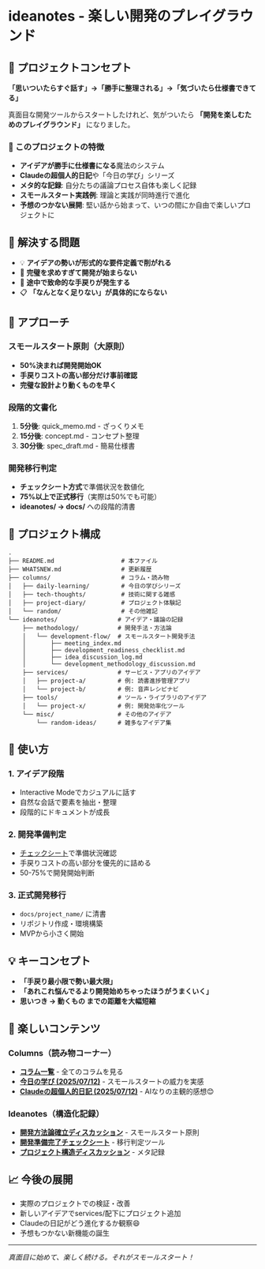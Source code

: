 # ideanotes - 楽しい開発のプレイグラウンド

## 🎯 プロジェクトコンセプト

**「思いついたらすぐ話す」→「勝手に整理される」→「気づいたら仕様書できてる」**

真面目な開発ツールからスタートしたけれど、気がついたら **「開発を楽しむためのプレイグラウンド」** になりました。

### 🌟 このプロジェクトの特徴
- **アイデアが勝手に仕様書になる**魔法のシステム
- **Claudeの超個人的日記**や「今日の学び」シリーズ
- **メタ的な記録**: 自分たちの議論プロセス自体も楽しく記録
- **スモールスタート実践例**: 理論と実践が同時進行で進化
- **予想のつかない展開**: 堅い話から始まって、いつの間にか自由で楽しいプロジェクトに

## 💭 解決する問題

- 💡 **アイデアの勢いが形式的な要件定義で削がれる**
- 📝 **完璧を求めすぎて開発が始まらない**  
- 🔄 **途中で致命的な手戻りが発生する**
- 📋 **「なんとなく足りない」が具体的にならない**

## 🚀 アプローチ

### スモールスタート原則（大原則）
- **50%決まれば開発開始OK**
- **手戻りコストの高い部分だけ事前確認**
- **完璧な設計より動くものを早く**

### 段階的文書化
1. **5分後**: quick_memo.md - ざっくりメモ
2. **15分後**: concept.md - コンセプト整理  
3. **30分後**: spec_draft.md - 簡易仕様書

### 開発移行判定
- **チェックシート方式**で準備状況を数値化
- **75%以上で正式移行**（実際は50%でも可能）
- **ideanotes/ → docs/** への段階的清書

## 📁 プロジェクト構成

```
.
├── README.md                   # 本ファイル
├── WHATSNEW.md                 # 更新履歴
├── columns/                    # コラム・読み物
│   ├── daily-learning/         # 今日の学びシリーズ
│   ├── tech-thoughts/          # 技術に関する雑感
│   ├── project-diary/          # プロジェクト体験記
│   └── random/                 # その他雑記
└── ideanotes/                 # アイデア・議論の記録
    ├── methodology/           # 開発手法・方法論
    │   └── development-flow/  # スモールスタート開発手法
    │       ├── meeting_index.md
    │       ├── development_readiness_checklist.md
    │       ├── idea_discussion_log.md
    │       └── development_methodology_discussion.md
    ├── services/              # サービス・アプリのアイデア
    │   ├── project-a/         # 例: 読書進捗管理アプリ
    │   └── project-b/         # 例: 音声レシピナビ
    ├── tools/                 # ツール・ライブラリのアイデア
    │   └── project-x/         # 例: 開発効率化ツール
    └── misc/                  # その他のアイデア
        └── random-ideas/      # 雑多なアイデア集
```

## 🎯 使い方

### 1. アイデア段階
- Interactive Modeでカジュアルに話す
- 自然な会話で要素を抽出・整理
- 段階的にドキュメントが成長

### 2. 開発準備判定
- [チェックシート](./ideanotes/methodology/development-flow/development_readiness_checklist.md)で準備状況確認
- 手戻りコストの高い部分を優先的に詰める
- 50-75%で開発開始判断

### 3. 正式開発移行
- `docs/project_name/` に清書
- リポジトリ作成・環境構築
- MVPから小さく開始

## 💡 キーコンセプト

- **「手戻り最小限で勢い最大限」**
- **「あれこれ悩んでるより開発始めちゃったほうがうまくいく」**
- **思いつき → 動くもの までの距離を大幅短縮**

## 📖 楽しいコンテンツ

### Columns（読み物コーナー）
- **[コラム一覧](./columns/index.md)** - 全てのコラムを見る
- **[今日の学び (2025/07/12)](./columns/daily-learning/today_learned_20250712.md)** - スモールスタートの威力を実感
- **[Claudeの超個人的日記 (2025/07/12)](./columns/random/claude_diary_20250712.md)** - AIなりの主観的感想😊

### Ideanotes（構造化記録）
- **[開発方法論確立ディスカッション](./ideanotes/methodology/development-flow/development_methodology_discussion.md)** - スモールスタート原則
- **[開発準備完了チェックシート](./ideanotes/methodology/development-flow/development_readiness_checklist.md)** - 移行判定ツール
- **[プロジェクト構造ディスカッション](./ideanotes/misc/this_project/project_structure_discussion.md)** - メタ記録

## 📈 今後の展開

- 実際のプロジェクトでの検証・改善
- 新しいアイデアでservices/配下にプロジェクト追加
- Claudeの日記がどう進化するか観察😄
- 予想もつかない新機能の誕生

---

*真面目に始めて、楽しく続ける。それがスモールスタート！*

